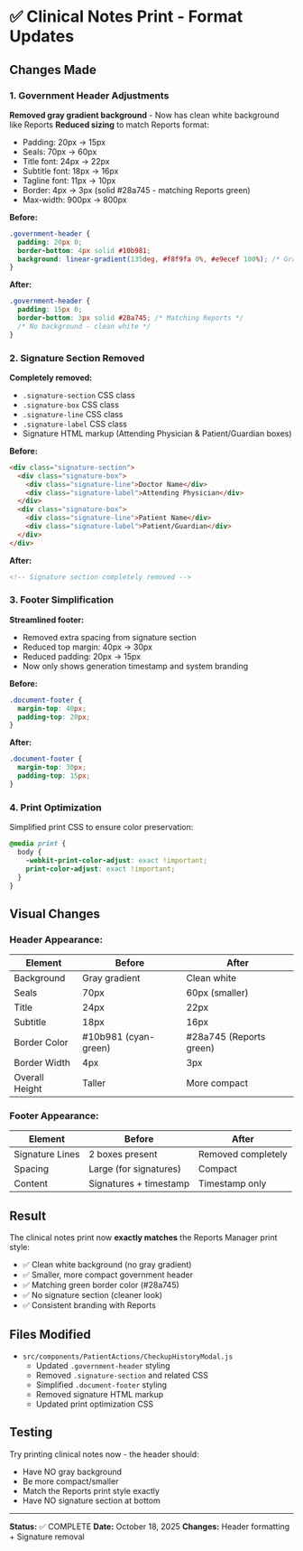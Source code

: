 # ✅ Clinical Notes Print - Format Updates

## Changes Made

### 1. Government Header Adjustments
**Removed gray gradient background** - Now has clean white background like Reports
**Reduced sizing** to match Reports format:
- Padding: 20px → 15px
- Seals: 70px → 60px
- Title font: 24px → 22px
- Subtitle font: 18px → 16px
- Tagline font: 11px → 10px
- Border: 4px → 3px (solid #28a745 - matching Reports green)
- Max-width: 900px → 800px

**Before:**
```css
.government-header {
  padding: 20px 0;
  border-bottom: 4px solid #10b981;
  background: linear-gradient(135deg, #f8f9fa 0%, #e9ecef 100%); /* Gray gradient */
}
```

**After:**
```css
.government-header {
  padding: 15px 0;
  border-bottom: 3px solid #28a745; /* Matching Reports */
  /* No background - clean white */
}
```

### 2. Signature Section Removed
**Completely removed:**
- `.signature-section` CSS class
- `.signature-box` CSS class  
- `.signature-line` CSS class
- `.signature-label` CSS class
- Signature HTML markup (Attending Physician & Patient/Guardian boxes)

**Before:**
```html
<div class="signature-section">
  <div class="signature-box">
    <div class="signature-line">Doctor Name</div>
    <div class="signature-label">Attending Physician</div>
  </div>
  <div class="signature-box">
    <div class="signature-line">Patient Name</div>
    <div class="signature-label">Patient/Guardian</div>
  </div>
</div>
```

**After:**
```html
<!-- Signature section completely removed -->
```

### 3. Footer Simplification
**Streamlined footer:**
- Removed extra spacing from signature section
- Reduced top margin: 40px → 30px
- Reduced padding: 20px → 15px
- Now only shows generation timestamp and system branding

**Before:**
```css
.document-footer {
  margin-top: 40px;
  padding-top: 20px;
}
```

**After:**
```css
.document-footer {
  margin-top: 30px;
  padding-top: 15px;
}
```

### 4. Print Optimization
Simplified print CSS to ensure color preservation:
```css
@media print {
  body {
    -webkit-print-color-adjust: exact !important;
    print-color-adjust: exact !important;
  }
}
```

## Visual Changes

### Header Appearance:
| Element | Before | After |
|---------|--------|-------|
| Background | Gray gradient | Clean white |
| Seals | 70px | 60px (smaller) |
| Title | 24px | 22px |
| Subtitle | 18px | 16px |
| Border Color | #10b981 (cyan-green) | #28a745 (Reports green) |
| Border Width | 4px | 3px |
| Overall Height | Taller | More compact |

### Footer Appearance:
| Element | Before | After |
|---------|--------|-------|
| Signature Lines | 2 boxes present | Removed completely |
| Spacing | Large (for signatures) | Compact |
| Content | Signatures + timestamp | Timestamp only |

## Result
The clinical notes print now **exactly matches** the Reports Manager print style:
- ✅ Clean white background (no gray gradient)
- ✅ Smaller, more compact government header
- ✅ Matching green border color (#28a745)
- ✅ No signature section (cleaner look)
- ✅ Consistent branding with Reports

## Files Modified
- `src/components/PatientActions/CheckupHistoryModal.js`
  - Updated `.government-header` styling
  - Removed `.signature-section` and related CSS
  - Simplified `.document-footer` styling
  - Removed signature HTML markup
  - Updated print optimization CSS

## Testing
Try printing clinical notes now - the header should:
- Have NO gray background
- Be more compact/smaller
- Match the Reports print style exactly
- Have NO signature section at bottom

---
**Status:** ✅ COMPLETE
**Date:** October 18, 2025
**Changes:** Header formatting + Signature removal
